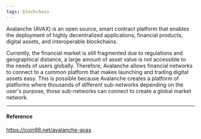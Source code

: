 ```yaml
---
tags: blockchain
---
```


Avalanche (AVAX) is an open source, smart contract platform that enables the deployment of highly decentralized applications, financial products, digital assets, and interoperable blockchains.

Currently, the financial market is still fragmented due to regulations and geographical distance, a large amount of asset value is not accessible to the needs of users globally.
Therefore, Avalanche allows financial networks to connect to a common platform that makes launching and trading digital assets easy. This is possible because Avalanche creates a platform of platforms where thousands of different sub-networks depending on the user's purpose, those sub-networks can connect to create a global market network.

---

#### Reference

https://coin98.net/avalanche-avax
